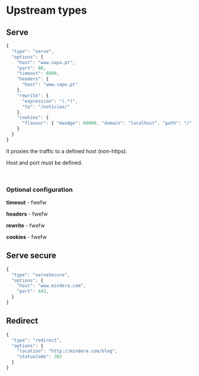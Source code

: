 # Upstream types

## Serve

```javascript
{
  "type": "serve",
  "options": {
    "host": "www.sapo.pt",
    "port": 80,
    "timeout": 6000,
    "headers": {
      "host": "www.sapo.pt"
    },
    "rewrite": {
      "expression": "(.*)",
      "to": "/noticias/"
    },
    "cookies": {
      "flavour": { "maxAge": 60000, "domain": "localhost", "path": "/", "value": "chocolate" }
    }
  }
}

```

It proxies the traffic to a defined host (non-https).

Host and port must be defined.

<br>

### Optional configuration

**timeout** - fwefw

**headers** - fwefw

**rewrite** - fwefw

**cookies** - fwefw


## Serve secure

```javascript
{
  "type": "serveSecure",
  "options": {
    "host": "www.mindera.com",
    "port": 443,
  }
}
```

## Redirect

```javascript
{
  "type": "redirect",
  "options": {
    "location": "http://mindera.com/blog",
    "statusCode": 302
  }
}
```
